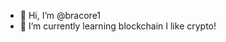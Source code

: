 - 👋 Hi, I’m @bracore1
- 🌱 I’m currently learning blockchain
  I like crypto!

<!---
bracore1/bracore1 is a ✨ special ✨ repository because its `README.md` (this file) appears on your GitHub profile.
You can click the Preview link to take a look at your changes.
--->
